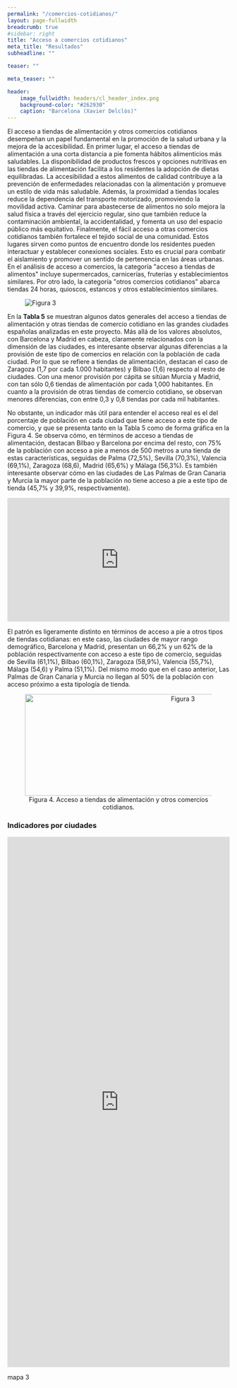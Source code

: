 ```yaml
---
permalink: "/comercios-cotidianos/"
layout: page-fullwidth
breadcrumb: true
#sidebar: right
title: "Acceso a comercios cotidianos"
meta_title: "Resultados"
subheadline: ""

teaser: ""

meta_teaser: ""

header:
    image_fullwidth: headers/cl_header_index.png
    background-color: "#262930"
    caption: "Barcelona (Xavier Delclòs)"
---
```


El acceso a tiendas de alimentación y otros comercios cotidianos desempeñan un papel fundamental en la promoción 
de la salud urbana y la mejora de la accesibilidad. En primer lugar, el acceso a tiendas de alimentación a una 
corta distancia a pie fomenta hábitos alimenticios más saludables. La disponibilidad de productos frescos y opciones 
nutritivas en las tiendas de alimentación facilita a los residentes la adopción de dietas equilibradas. La accesibilidad 
a estos alimentos de calidad contribuye a la prevención de enfermedades relacionadas con la alimentación y promueve un 
estilo de vida más saludable. Además, la proximidad a tiendas locales reduce la dependencia del transporte motorizado, 
promoviendo la movilidad activa. Caminar para abastecerse de alimentos no solo mejora la salud física a través del ejercicio 
regular, sino que también reduce la contaminación ambiental, la accidentalidad, y fomenta un uso del espacio público más 
equitativo. Finalmente, el fácil acceso a otras comercios cotidianos también fortalece el tejido social de una comunidad. 
Estos lugares sirven como puntos de encuentro donde los residentes pueden interactuar y establecer conexiones sociales. 
Esto es crucial para combatir el aislamiento y promover un sentido de pertenencia en las áreas urbanas. En el análisis de 
acceso a comercios, la categoría "acceso a tiendas de alimentos" incluye supermercados, carnicerías, fruterías y 
establecimientos similares. Por otro lado, la categoría "otros comercios cotidianos" abarca tiendas 24 horas, quioscos, 
estancos y otros establecimientos similares.

<figure>
   <img src="https://gratet.github.io/ciudades-leonardo/images/indicadores/indicador-02.png" alt="Figura 3" style="max-width: 100%; display: block; margin: 0 auto;">
</figure>

En la **Tabla 5** se muestran algunos datos generales del acceso a tiendas de alimentación y otras tiendas de comercio cotidiano 
en las grandes ciudades españolas analizadas en este proyecto. Más allá de los valores absolutos, con Barcelona y Madrid en 
cabeza, claramente relacionados con la dimensión de las ciudades, es interesante observar algunas diferencias a la provisión 
de este tipo de comercios en relación con la población de cada ciudad. Por lo que se refiere a tiendas de alimentación, 
destacan el caso de Zaragoza (1,7 por cada 1.000 habitantes) y Bilbao (1,6) respecto al resto de ciudades. Con una menor 
provisión por cápita se sitúan Murcia y Madrid, con tan sólo 0,6 tiendas de alimentación por cada 1,000 habitantes. 
En cuanto a la provisión de otras tiendas de comercio cotidiano, se observan menores diferencias, con entre 0,3 y 0,8 tiendas 
por cada mil habitantes.

No obstante, un indicador más útil para entender el acceso real es el del porcentaje de población en cada ciudad que tiene 
acceso a este tipo de comercio, y que se presenta tanto en la Tabla 5 como de forma gráfica en la Figura 4. Se observa cómo, 
en términos de acceso a tiendas de alimentación, destacan Bilbao y Barcelona por encima del resto, con 75% de la población 
con acceso a pie a menos de 500 metros a una tienda de estas características, seguidas de Palma (72,5%), Sevilla (70,3%), 
Valencia (69,1%), Zaragoza (68,6), Madrid (65,6%) y Málaga (56,3%). Es también interesante observar cómo en las ciudades 
de Las Palmas de Gran Canaria y Murcia la mayor parte de la población no tiene acceso a pie a este tipo de tienda (45,7% y 
39,9%, respectivamente).

<center>
<!-- Taula 5 -->
<iframe src="https://gratet.github.io/ciudades-leonardo/tablas/tabla_5.htm" width="100%" height="280" frameborder="0"></iframe>
</center>

El patrón es ligeramente distinto en términos de acceso a pie a otros tipos de tiendas cotidianas: en este caso, las 
ciudades de mayor rango demográfico, Barcelona y Madrid, presentan un 66,2% y un 62% de la población respectivamente con 
acceso a este tipo de comercio, seguidas de Sevilla (61,1%), Bilbao (60,1%), Zaragoza (58,9%), Valencia (55,7%), Málaga 
(54,6) y Palma (51,1%). Del mismo modo que en el caso anterior, Las Palmas de Gran Canaria y Murcia no llegan al 50% de 
la población con acceso próximo a esta tipología de tienda.

<figure>
<!-- Figura 3 -->
<center><img src="https://gratet.github.io/ciudades-leonardo/images/svg_files/figura_4.svg" width="700px" height="230" alt="Figura 3" /></center>
    <figcaption style="text-align: center;">Figura 4. Acceso a tiendas de alimentación y otros comercios cotidianos.</figcaption>
</figure>



### Indicadores por ciudades

<center>
<!-- imatges -->
<iframe src="https://gratet.github.io/ciudades-leonardo/galerias/index.htm" width="100%" height="1200px" frameborder="0"></iframe>
</center>


mapa 3